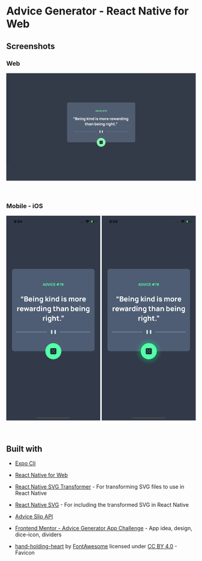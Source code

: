 # Advice Generator - React Native for Web

## Screenshots
<p>
  <h3>Web</h3>
  <img src="./screenshots/web.png" width="700" alt="web screenshot">
</p>
<br/>
<p>
  <h3>Mobile - iOS</h3>
  <span style="display:inline;">
    <img src="./screenshots/ios.png" width="250" alt="mobile-ios screenshot">
    <img src="./screenshots/ios-active.png" width="250" alt="mobile-ios screenshot">
  </span>
</p>
<br/>

## Built with

- [Expo Cli](https://github.com/expo/expo-cli)
- [React Native for Web](https://github.com/necolas/react-native-web)

- [React Native SVG Transformer](https://github.com/kristerkari/react-native-svg-transformer) - For transforming SVG files to use in React Native
- [React Native SVG](https://github.com/react-native-svg/react-native-svg) - For including the transformed SVG in React Native
- [Advice Slip API](https://api.adviceslip.com)
- [Frontend Mentor - Advice Generator App Challenge](https://github.com/frontendmentorio/advice-generator-app) - App idea, design, dice-icon, dividers
- [hand-holding-heart](https://github.com/FortAwesome/Font-Awesome/blob/6.x/svgs/solid/hand-holding-heart.svg) by [FontAwesome](https://github.com/FortAwesome/Font-Awesome) licensed under [CC BY 4.0](https://creativecommons.org/licenses/by/4.0/) - Favicon
